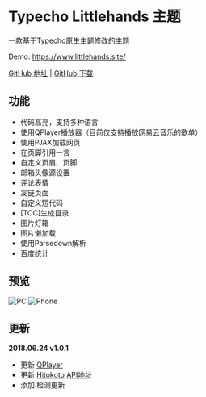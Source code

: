 # Typecho Littlehands 主题
一款基于Typecho原生主题修改的主题

Demo: https://www.littlehands.site/

[GitHub 地址](https://github.com/moeshin/Typecho-Theme-Littlehands) | [GitHub 下载](https://codeload.github.com/moeshin/Typecho-Theme-Littlehands/zip/master)

## 功能
- 代码高亮，支持多种语言
- 使用QPlayer播放器（目前仅支持播放网易云音乐的歌单）
- 使用PJAX加载网页
- 在页脚引用一言
- 自定义页眉、页脚
- 邮箱头像源设置
- 评论表情
- 友链页面
- 自定义短代码
- \[TOC\]生成目录
- 图片灯箱
- 图片懒加载
- 使用Parsedown解析
- 百度统计

## 预览
![PC](https://www.littlehands.site/usr/uploads/2018/06/1331469966.png)
![Phone](https://www.littlehands.site/usr/uploads/2018/06/3486007663.png)

## 更新
**2018.06.24 v1.0.1**
- 更新 [QPlayer](https://github.com/moeshin/QPlayer)
- 更新 [Hitokoto](https://hitokoto.cn/) [API地址](https://hitokoto.cn/api)
- 添加 检测更新